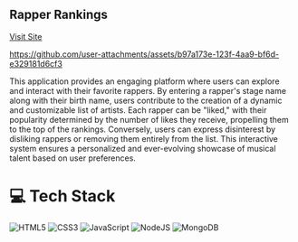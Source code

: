 ## Rapper Rankings

<a href="https://rapper-ranks.onrender.com/" rel="rapper rankins">Visit Site</a>


https://github.com/user-attachments/assets/b97a173e-123f-4aa9-bf6d-e329181d6cf3

<p>This application provides an engaging platform where users can explore and interact with their favorite rappers. By entering a rapper's stage name along with their birth name, users contribute to the creation of a dynamic and customizable list of artists. Each rapper can be "liked," with their popularity determined by the number of likes they receive, propelling them to the top of the rankings. Conversely, users can express disinterest by disliking rappers or removing them entirely from the list. This interactive system ensures a personalized and ever-evolving showcase of musical talent based on user preferences.</p>

# 💻 Tech Stack
<!-- Badges from https://github.com/Ileriayo/markdown-badges -->
![HTML5](https://img.shields.io/badge/html5-%23E34F26.svg?style=for-the-badge&logo=html5&logoColor=white)
![CSS3](https://img.shields.io/badge/css3-%231572B6.svg?style=for-the-badge&logo=css3&logoColor=white)
![JavaScript](https://img.shields.io/badge/javascript-%23323330.svg?style=for-the-badge&logo=javascript&logoColor=%23F7DF1E)
![NodeJS](https://img.shields.io/badge/node.js-6DA55F?style=for-the-badge&logo=node.js&logoColor=white)
![MongoDB](https://img.shields.io/badge/MongoDB-%234ea94b.svg?style=for-the-badge&logo=mongodb&logoColor=white)
